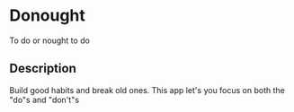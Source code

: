 # Donought
To do or nought to do

## Description
Build good habits and break old ones. This app let's you focus on both the "do"s and "don't"s


